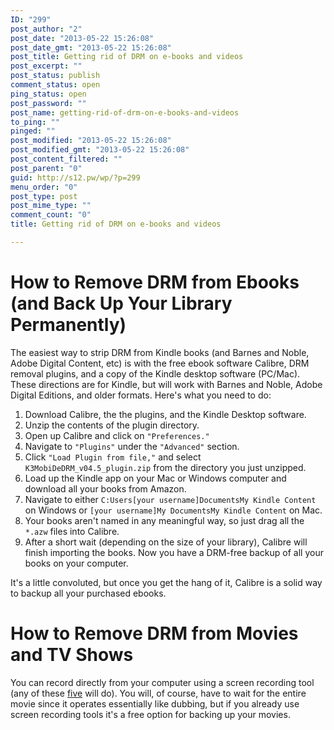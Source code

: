 ```yaml
---
ID: "299"
post_author: "2"
post_date: "2013-05-22 15:26:08"
post_date_gmt: "2013-05-22 15:26:08"
post_title: Getting rid of DRM on e-books and videos
post_excerpt: ""
post_status: publish
comment_status: open
ping_status: open
post_password: ""
post_name: getting-rid-of-drm-on-e-books-and-videos
to_ping: ""
pinged: ""
post_modified: "2013-05-22 15:26:08"
post_modified_gmt: "2013-05-22 15:26:08"
post_content_filtered: ""
post_parent: "0"
guid: http://s12.pw/wp/?p=299
menu_order: "0"
post_type: post
post_mime_type: ""
comment_count: "0"
title: Getting rid of DRM on e-books and videos

---
```


<h1>How to Remove DRM from Ebooks (and Back Up Your Library Permanently)</h1>

The easiest way to strip DRM from Kindle books (and Barnes and Noble, Adobe Digital Content, etc) is with the free ebook software Calibre, DRM removal plugins, and a copy of the Kindle desktop software (PC/Mac). These directions are for Kindle, but will work with Barnes and Noble, Adobe Digital Editions, and older formats. Here's what you need to do:

<ol>
<li>Download Calibre, the the plugins, and the Kindle Desktop software.</li>
<li>Unzip the contents of the plugin directory.</li>
<li>Open up Calibre and click on <code>"Preferences."</code></li>
<li>Navigate to <code>"Plugins"</code> under the <code>"Advanced"</code> section.</li>
<li>Click <code>"Load Plugin from file,"</code> and select <code>K3MobiDeDRM_v04.5_plugin.zip</code> from the directory you just unzipped.</li>
<li>Load up the Kindle app on your Mac or Windows computer and download all your books from Amazon.</li>
<li>Navigate to either <code>C:Users[your username]DocumentsMy Kindle Content</code> on Windows or <code>[your username]My DocumentsMy Kindle Content</code> on Mac.</li>
<li>Your books aren't named in any meaningful way, so just drag all the <code>*.azw</code> files into Calibre.</li>
<li>After a short wait (depending on the size of your library), Calibre will finish importing the books. Now you have a DRM-free backup of all your books on your computer.</li>
</ol>

It's a little convoluted, but once you get the hang of it, Calibre is a solid way to backup all your purchased ebooks.

<h1>How to Remove DRM from Movies and TV Shows</h1>

You can record directly from your computer using a screen recording tool (any of these <a href="http://lifehacker.com/5839047/five-best-screencasting-or-screen-recording-tools">five</a> will do).
You will, of course, have to wait for the entire movie since it operates essentially like dubbing, but if you already use screen recording tools it's a free option for backing up your movies.

